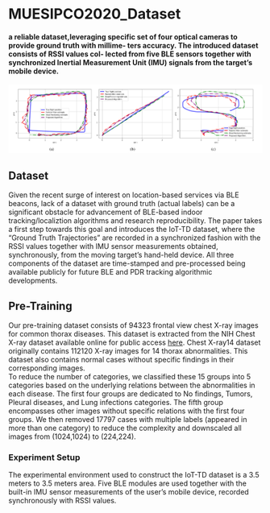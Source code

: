 # MUESIPCO2020_Dataset
<h4> a reliable dataset,leveraging specific set of four optical cameras to provide ground truth with millime- ters accuracy. The introduced dataset consists of RSSI values col- lected from five BLE sensors together with synchronized Inertial Measurement Unit (IMU) signals from the target’s mobile device.</h4>


![Roadmap](Results/results.png)

## Dataset
Given the recent surge of interest on location-based services via BLE beacons, lack of a dataset with ground truth (actual labels) can be a significant obstacle for advancement of BLE-based indoor tracking/localiztion algorithms and research reproducibility. The paper takes a first step towards this goal and introduces the IoT-TD dataset, where the “Ground Truth Trajectories” are recorded in a synchronized fashion with the RSSI values together with IMU sensor measurements obtained, synchronously, from the moving target’s hand-held device. All three components of the dataset are time-stamped and pre-processed being available publicly for future BLE and PDR tracking algorithmic developments.

## Pre-Training
Our pre-training dataset consists of 94323 frontal view chest X-ray images for common thorax diseases. This dataset is extracted from the NIH Chest X-ray dataset available online for public access <a href="https://nihcc.app.box.com/v/ChestXray-NIHCC/folder/36938765345">here</a>. Chest X-ray14 dataset originally contains 112120 X-ray images for 14 thorax abnormalities. This dataset also contains normal cases without specific findings in their corresponding images.<br>To reduce the number of categories, we classified these 15 groups into 5 categories based on the underlying relations between the abnormalities in each disease. The first four groups are dedicated to No findings, Tumors, Pleural diseases, and Lung infections categories. The fifth group encompasses other images without specific relations with the first four groups.
We then removed 17797 cases with multiple labels (appeared in more than one category) to reduce the complexity and downscaled all images from (1024,1024) to (224,224).

### Experiment Setup
The experimental environment used to construct the IoT-TD dataset is a 3.5 meters to 3.5 meters area. Five BLE modules are used together with the built-in IMU sensor measurements of the user’s mobile device, recorded synchronously with RSSI values.  



